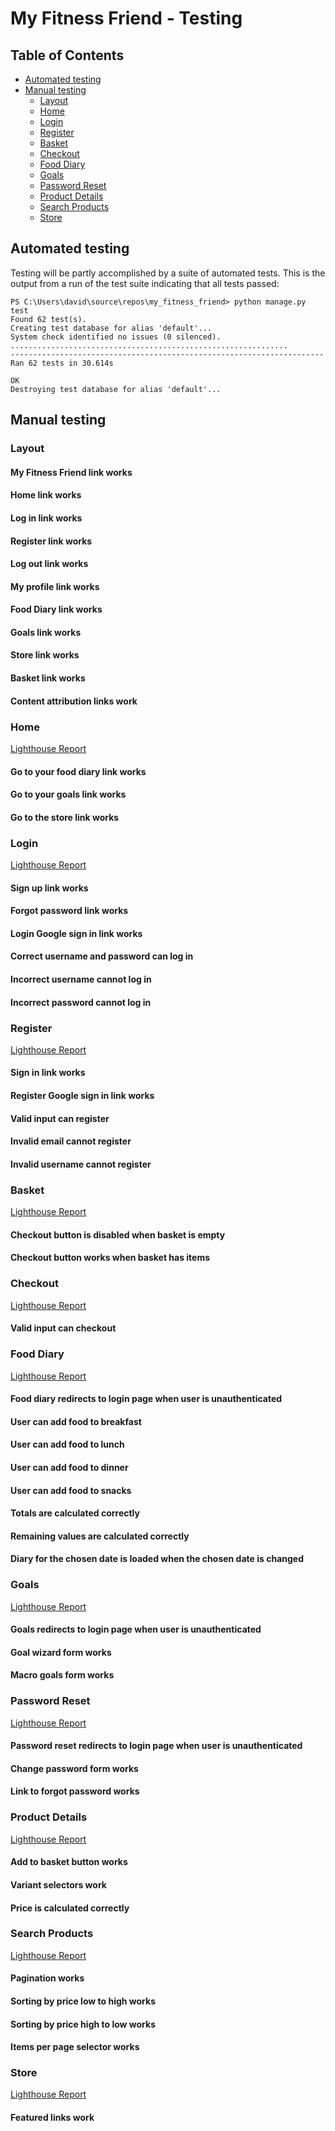 # My Fitness Friend - Testing

## Table of Contents

- [Automated testing](#automated-testing)
- [Manual testing](#manual-testing)
  - [Layout](#layout)
  - [Home](#home)
  - [Login](#login)
  - [Register](#register)
  - [Basket](#basket)
  - [Checkout](#checkout)
  - [Food Diary](#food-diary)
  - [Goals](#goals)
  - [Password Reset](#password-reset)
  - [Product Details](#product-details)
  - [Search Products](#search-products)
  - [Store](#store)

## Automated testing

Testing will be partly accomplished by a suite of automated tests. This is the output from a run of the test suite indicating that all tests passed:

```console
PS C:\Users\david\source\repos\my_fitness_friend> python manage.py test
Found 62 test(s).
Creating test database for alias 'default'...
System check identified no issues (0 silenced).
..............................................................
----------------------------------------------------------------------
Ran 62 tests in 30.614s

OK
Destroying test database for alias 'default'...
```

## Manual testing

### Layout

#### My Fitness Friend link works

#### Home link works

#### Log in link works

#### Register link works

#### Log out link works

#### My profile link works

#### Food Diary link works

#### Goals link works

#### Store link works

#### Basket link works

#### Content attribution links work

### Home

[Lighthouse Report](documentation/lighthouse-reports/home.pdf)

#### Go to your food diary link works

#### Go to your goals link works

#### Go to the store link works

### Login

[Lighthouse Report](documentation/lighthouse-reports/login.pdf)

#### Sign up link works

#### Forgot password link works

#### Login Google sign in link works

#### Correct username and password can log in

#### Incorrect username cannot log in

#### Incorrect password cannot log in

### Register

[Lighthouse Report](documentation/lighthouse-reports/register.pdf)

#### Sign in link works

#### Register Google sign in link works

#### Valid input can register

#### Invalid email cannot register

#### Invalid username cannot register

### Basket

[Lighthouse Report](documentation/lighthouse-reports/basket.pdf)

#### Checkout button is disabled when basket is empty

#### Checkout button works when basket has items

### Checkout

[Lighthouse Report](documentation/lighthouse-reports/checkout.pdf)

#### Valid input can checkout

### Food Diary

[Lighthouse Report](documentation/lighthouse-reports/food-diary.pdf)

#### Food diary redirects to login page when user is unauthenticated

#### User can add food to breakfast

#### User can add food to lunch

#### User can add food to dinner

#### User can add food to snacks

#### Totals are calculated correctly

#### Remaining values are calculated correctly

#### Diary for the chosen date is loaded when the chosen date is changed

### Goals

[Lighthouse Report](documentation/lighthouse-reports/goals.pdf)

#### Goals redirects to login page when user is unauthenticated

#### Goal wizard form works

#### Macro goals form works

### Password Reset

[Lighthouse Report](documentation/lighthouse-reports/password-reset.pdf)

#### Password reset redirects to login page when user is unauthenticated

#### Change password form works

#### Link to forgot password works

### Product Details

[Lighthouse Report](documentation/lighthouse-reports/product-details.pdf)

#### Add to basket button works

#### Variant selectors work

#### Price is calculated correctly

### Search Products

[Lighthouse Report](documentation/lighthouse-reports/search-products.pdf)

#### Pagination works

#### Sorting by price low to high works

#### Sorting by price high to low works

#### Items per page selector works

### Store

[Lighthouse Report](documentation/lighthouse-reports/store.pdf)

#### Featured links work
